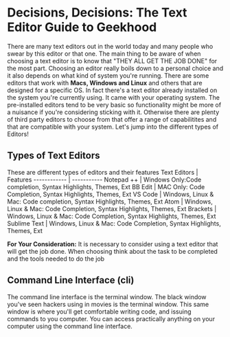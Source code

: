 # Decisions, Decisions: The Text Editor Guide to Geekhood

There are many text editors out in the world today and many people who swear by this editor or that one. The main thing to be aware of when choosing a text editor is to know that "THEY ALL GET THE JOB DONE" for the most part. Choosing an editor really boils down to a personal choice and it also depends on what kind of system you're running. There are some editors that work with **Macs, Windows and Linux** and others that are designed for a specific OS. In fact there's a text editor already installed on the system you're currently using. It came with your operating system. The pre-installed editors tend to be very basic so functionality might be more of a nuisance if you're considering sticking with it. Otherwise there are plenty of third party editors to choose from that offer a range of capabilitites and that are compatible with your system. Let's jump into the different types of Editors!

## Types of Text Editors
These are different types of editors and their features
Text Editors | Features
------------ | -----------
Notepad ++   | Windows Only:Code completion, Syntax Highlights, Themes, Ext
BB Edit      | MAC Only: Code Completion, Syntax Highlights, Themes, Ext
VS Code      | Windows, Linux & Mac: Code completion, Syntax Highlights, Themes, Ext
Atom         | Windows, Linux & Mac: Code Completion, Syntax Highlights, Themes, Ext
Brackets     | Windows, Linux & Mac: Code Completion, Syntax Highlights, Themes, Ext
Sublime Text | Windows, Linux & Mac: Code Completion, Syntax Highlights, Themes, Ext

**For Your Consideration:** It is necessary to consider using a text editor that will get the job done. When choosing think about the task to be completed and the tools needed to do the job
     
## Command Line Interface (cli)

The command line interface is the terminal window. The black window you've seen hackers using in movies is the terminal window. This same window is where you'll get comfortable writing code, and issuing commands to you computer. You can access practically anything on your computer using the command line interface. 
